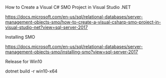 How to Create a Visual C# SMO Project in Visual Studio .NET

https://docs.microsoft.com/en-us/sql/relational-databases/server-management-objects-smo/how-to-create-a-visual-csharp-smo-project-in-visual-studio-net?view=sql-server-2017

Installing SMO

https://docs.microsoft.com/en-us/sql/relational-databases/server-management-objects-smo/installing-smo?view=sql-server-2017

Release for Win10

dotnet build -r win10-x64

